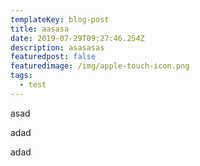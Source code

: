 ```yaml
---
templateKey: blog-post
title: aasasa
date: 2019-07-29T09:27:46.254Z
description: asasasas
featuredpost: false
featuredimage: /img/apple-touch-icon.png
tags:
  - test
---
```

asad

adad

adad
